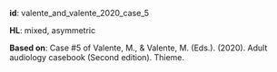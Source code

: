 __id__: valente_and_valente_2020_case_5

__HL__: mixed, asymmetric

__Based on__: Case #5 of Valente, M., & Valente, M. (Eds.). (2020). Adult audiology casebook (Second edition). Thieme.

